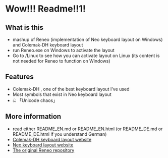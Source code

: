 # Wow!!! Readme!!1!

## What is this

- mashup of Reneo (implementation of Neo keyboard layout on Windows) and Colemak-DH keyboard layout
- run Reneo.exe on Windows to activate the layout
- Go to /Linux to see how you can activate layout on Linux (its content is not needed for Reneo to function on Windows)

## Features

- Colemak-DH , one of the best keyboard layout I've used
- Most symbols that exist in Neo keyboard layout
- ඞ 「Unicode chaos」

## More information 

- read either README_EN.md or README_EN.html (or README_DE.md or README_DE.html if you understand German)
- [Colemak-DH keyboard layout website](https://colemakmods.github.io/mod-dh/)
- [Neo keyboard layout website](https://www.neo-layout.org/)
- [The original Reneo repository](https://github.com/Rojetto/ReNeo)
